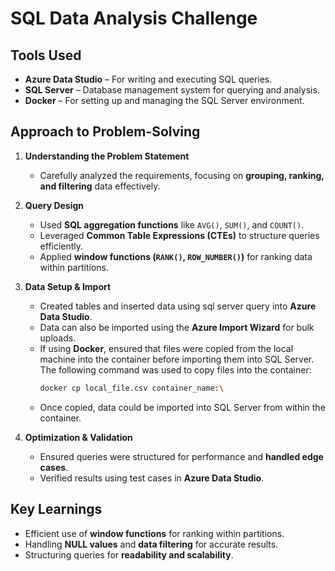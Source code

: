 # **SQL Data Analysis Challenge**  

## **Tools Used**  
- **Azure Data Studio** – For writing and executing SQL queries.  
- **SQL Server** – Database management system for querying and analysis.  
- **Docker** – For setting up and managing the SQL Server environment.  

## **Approach to Problem-Solving**  

1. **Understanding the Problem Statement**  
   - Carefully analyzed the requirements, focusing on **grouping, ranking, and filtering** data effectively.  

2. **Query Design**  
   - Used **SQL aggregation functions** like `AVG()`, `SUM()`, and `COUNT()`.  
   - Leveraged **Common Table Expressions (CTEs)** to structure queries efficiently.  
   - Applied **window functions (`RANK()`, `ROW_NUMBER()`)** for ranking data within partitions.  

3. **Data Setup & Import**  
   - Created tables and inserted data using sql server query into **Azure Data Studio**.  
   - Data can also be imported using the **Azure Import Wizard** for bulk uploads.  
   - If using **Docker**, ensured that files were copied from the local machine into the container before importing them into SQL Server. The following command was used to copy files into the container:  
     ```bash
     docker cp local_file.csv container_name:\
     ```
   - Once copied, data could be imported into SQL Server from within the container.  

4. **Optimization & Validation**  
   - Ensured queries were structured for performance and **handled edge cases**.  
   - Verified results using test cases in **Azure Data Studio**.  

## **Key Learnings**  
- Efficient use of **window functions** for ranking within partitions.  
- Handling **NULL values** and **data filtering** for accurate results.  
- Structuring queries for **readability and scalability**.  
